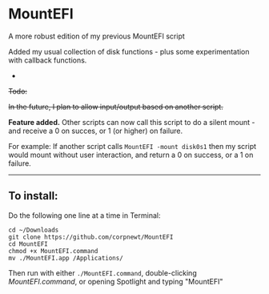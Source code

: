 # MountEFI
A more robust edition of my previous MountEFI script

Added my usual collection of disk functions - plus some experimentation with callback functions.

-

~~Todo:~~

~~In the future, I plan to allow input/output based on another script.~~

__Feature added.__  Other scripts can now call this script to do a silent mount - and receive a 0 on succes, or 1 (or higher) on failure.

For example:  If another script calls `MountEFI -mount disk0s1` then my script would mount without user interaction, and return a 0 on success, or a 1 on failure.

***

## To install:

Do the following one line at a time in Terminal:
    
    cd ~/Downloads
    git clone https://github.com/corpnewt/MountEFI
    cd MountEFI
    chmod +x MountEFI.command
    mv ./MountEFI.app /Applications/
    
Then run with either `./MountEFI.command`, double-clicking *MountEFI.command*, or opening Spotlight and typing "MountEFI"

